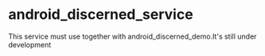 # android_discerned_service
This service  must use together with android_discerned_demo.It's still under development

